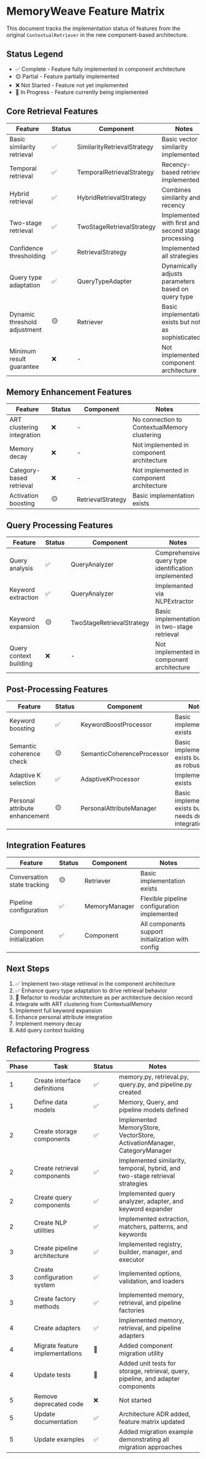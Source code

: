 # MemoryWeave Feature Matrix

This document tracks the implementation status of features from the original `ContextualRetriever` in the new component-based architecture.

## Status Legend
- ✅ Complete - Feature fully implemented in component architecture
- 🟡 Partial - Feature partially implemented
- ❌ Not Started - Feature not yet implemented
- 🔄 In Progress - Feature currently being implemented

## Core Retrieval Features

| Feature | Status | Component | Notes |
|---------|--------|-----------|-------|
| Basic similarity retrieval | ✅ | SimilarityRetrievalStrategy | Basic vector similarity implemented |
| Temporal retrieval | ✅ | TemporalRetrievalStrategy | Recency-based retrieval implemented |
| Hybrid retrieval | ✅ | HybridRetrievalStrategy | Combines similarity and recency |
| Two-stage retrieval | ✅ | TwoStageRetrievalStrategy | Implemented with first and second stage processing |
| Confidence thresholding | ✅ | RetrievalStrategy | Implemented in all strategies |
| Query type adaptation | ✅ | QueryTypeAdapter | Dynamically adjusts parameters based on query type |
| Dynamic threshold adjustment | 🟡 | Retriever | Basic implementation exists but not as sophisticated |
| Minimum result guarantee | ❌ | - | Not implemented in component architecture |

## Memory Enhancement Features

| Feature | Status | Component | Notes |
|---------|--------|-----------|-------|
| ART clustering integration | ❌ | - | No connection to ContextualMemory clustering |
| Memory decay | ❌ | - | Not implemented in component architecture |
| Category-based retrieval | ❌ | - | Not implemented in component architecture |
| Activation boosting | 🟡 | RetrievalStrategy | Basic implementation exists |

## Query Processing Features

| Feature | Status | Component | Notes |
|---------|--------|-----------|-------|
| Query analysis | ✅ | QueryAnalyzer | Comprehensive query type identification implemented |
| Keyword extraction | ✅ | QueryAnalyzer | Implemented via NLPExtractor |
| Keyword expansion | 🟡 | TwoStageRetrievalStrategy | Basic implementation in two-stage retrieval |
| Query context building | ❌ | - | Not implemented in component architecture |

## Post-Processing Features

| Feature | Status | Component | Notes |
|---------|--------|-----------|-------|
| Keyword boosting | ✅ | KeywordBoostProcessor | Basic implementation exists |
| Semantic coherence check | 🟡 | SemanticCoherenceProcessor | Basic implementation exists but not as robust |
| Adaptive K selection | ✅ | AdaptiveKProcessor | Implementation exists |
| Personal attribute enhancement | 🟡 | PersonalAttributeManager | Basic implementation exists but needs deeper integration |

## Integration Features

| Feature | Status | Component | Notes |
|---------|--------|-----------|-------|
| Conversation state tracking | 🟡 | Retriever | Basic implementation exists |
| Pipeline configuration | ✅ | MemoryManager | Flexible pipeline configuration implemented |
| Component initialization | ✅ | Component | All components support initialization with config |

## Next Steps

1. ✅ Implement two-stage retrieval in the component architecture
2. ✅ Enhance query type adaptation to drive retrieval behavior
3. 🔄 Refactor to modular architecture as per architecture decision record
4. Integrate with ART clustering from ContextualMemory
5. Implement full keyword expansion
6. Enhance personal attribute integration
7. Implement memory decay
8. Add query context building

## Refactoring Progress

| Phase | Task | Status | Notes |
|-------|------|--------|-------|
| 1 | Create interface definitions | ✅ | memory.py, retrieval.py, query.py, and pipeline.py created |
| 1 | Define data models | ✅ | Memory, Query, and pipeline models defined |
| 2 | Create storage components | ✅ | Implemented MemoryStore, VectorStore, ActivationManager, CategoryManager |
| 2 | Create retrieval components | ✅ | Implemented similarity, temporal, hybrid, and two-stage retrieval strategies |
| 2 | Create query components | ✅ | Implemented query analyzer, adapter, and keyword expander |
| 2 | Create NLP utilities | ✅ | Implemented extraction, matchers, patterns, and keywords |
| 3 | Create pipeline architecture | ✅ | Implemented registry, builder, manager, and executor |
| 3 | Create configuration system | ✅ | Implemented options, validation, and loaders |
| 3 | Create factory methods | ✅ | Implemented memory, retrieval, and pipeline factories |
| 4 | Create adapters | ✅ | Implemented memory, retrieval, and pipeline adapters |
| 4 | Migrate feature implementations | 🔄 | Added component migration utility |
| 4 | Update tests | 🔄 | Added unit tests for storage, retrieval, query, pipeline, and adapter components |
| 5 | Remove deprecated code | ❌ | Not started |
| 5 | Update documentation | ✅ | Architecture ADR added, feature matrix updated |
| 5 | Update examples | ✅ | Added migration example demonstrating all migration approaches |
